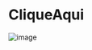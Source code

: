 # CliqueAqui

![image](https://user-images.githubusercontent.com/90536013/205804281-632c3e7e-b82b-4725-837a-534b53b479df.png)

